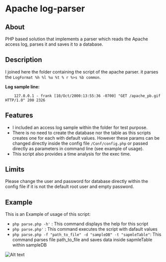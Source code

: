 # Apache log-parser
## About ##
PHP based solution that implements a parser which reads the Apache access log, parses it and saves it to a database.

## Description ##
I joined here the folder containing the script of the apache parser. it parses the `LogFormat %h %l %u %t % r %>s %b common`.

**Log sample line:**
 
        127.0.0.1 - frank [10/Oct/2000:13:55:36 -0700] "GET /apache_pb.gif HTTP/1.0" 200 2326

## Features ##

- I included an access log sample within the folder for test purpose.
- There is no need to create the database nor the table as this scripts creates  one for each with default values. However these params can be changed directly inside the config file `/Conf/config.php` or passed directly as parameters in command line (see example of usage).
- This script also provides a time analysis for the exec time.
## Limits ##
Please change the user and  password for database directly within the config file if it is not the default root user and empty password.
## Example ##
This is an Example of usage of this script:

- ``php parse.php -h'`` : This command displays the help for this script
- ``php parse.php'`` : This command executes the script with dafault values
- ``php parse.php -f "path_to_file" -d "sampleDB" -t "sapmleTable"``: 
This command parses file path_to_file and saves data inside sapmleTable within sampleDB


![Alt text](/path/to/image.jpg)
